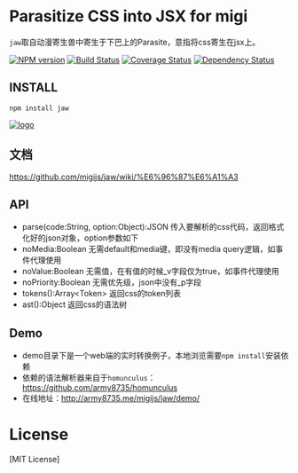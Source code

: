 # Parasitize CSS into JSX for migi

`jaw`取自动漫寄生兽中寄生于下巴上的Parasite，意指将css寄生在jsx上。

[![NPM version](https://badge.fury.io/js/jaw.png)](https://npmjs.org/package/jaw)
[![Build Status](https://travis-ci.org/migijs/jaw.svg?branch=master)](https://travis-ci.org/migijs/jaw)
[![Coverage Status](https://coveralls.io/repos/migijs/jaw/badge.png)](https://coveralls.io/r/migijs/jaw)
[![Dependency Status](https://david-dm.org/migijs/jaw.png)](https://david-dm.org/migijs/jaw)

## INSTALL
```
npm install jaw
```

[![logo](https://raw.githubusercontent.com/migijs/jaw/master/logo.jpg)](https://github.com/migijs/jaw)

## 文档
https://github.com/migijs/jaw/wiki/%E6%96%87%E6%A1%A3

## API
* parse(code:String, option:Object):JSON 传入要解析的css代码，返回格式化好的json对象，option参数如下
 * noMedia:Boolean 无需default和media键，即没有media query逻辑，如事件代理使用
 * noValue:Boolean 无需值，在有值的时候_v字段仅为true，如事件代理使用
 * noPriority:Boolean 无需优先级，json中没有_p字段
* tokens():Array\<Token> 返回css的token列表
* ast():Object 返回css的语法树

## Demo
* demo目录下是一个web端的实时转换例子，本地浏览需要`npm install`安装依赖
* 依赖的语法解析器来自于`homunculus`：https://github.com/army8735/homunculus
* 在线地址：http://army8735.me/migijs/jaw/demo/

# License
[MIT License]
